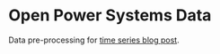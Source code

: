 # Open Power Systems Data

Data pre-processing for [time series blog post](https://www.dataquest.io/blog/tutorial-time-series-analysis-with-pandas/).
